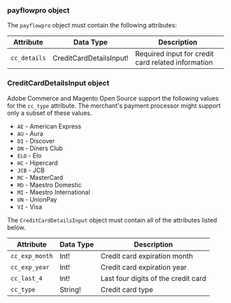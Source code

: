 ### payflowpro object

The `payflowpro` object must contain the following attributes:

Attribute |  Data Type | Description
--- | --- | ---
`cc_details` | CreditCardDetailsInput! | Required input for credit card related information

### CreditCardDetailsInput object

Adobe Commerce and Magento Open Source support the following values for the `cc_type` attribute. The merchant's payment processor might support only a subset of these values.

*  `AE` - American Express
*  `AU` - Aura
*  `DI` - Discover
*  `DN` - Diners Club
*  `ELO` - Elo
*  `HC` - Hipercard
*  `JCB` - JCB
*  `MC` - MasterCard
*  `MD` - Maestro Domestic
*  `MI` - Maestro International
*  `UN` - UnionPay
*  `VI` - Visa

The `CreditCardDetailsInput` object must contain all of the attributes listed below.

Attribute |  Data Type | Description
--- | --- | ---
`cc_exp_month` | Int! | Credit card expiration month
`cc_exp_year` | Int! | Credit card expiration year
`cc_last_4` | Int! | Last four digits of the credit card
`cc_type` | String! | Credit card type